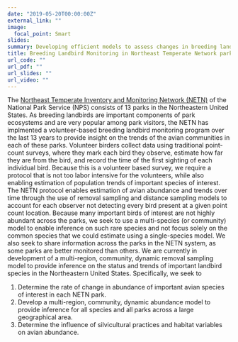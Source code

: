 ```yaml
---
date: "2019-05-20T00:00:00Z"
external_link: ""
image:
  focal_point: Smart
slides:
summary: Developing efficient models to assess changes in breeding landbird populations in NETN parks.
title: Breeding Landbird Monitoring in Northeast Temperate Network parks
url_code: ""
url_pdf: ""
url_slides: ""
url_video: ""
---
```


The [Northeast Temperate Inventory and Monitoring Network (NETN)](https://www.nps.gov/im/netn/breeding-landbirds.htm) of the National Park Service (NPS) consists of 13 parks in the Northeastern United States. As breeding landbirds are important components of park ecosystems and are very popular among park visitors, the NETN has implmented a volunteer-based breeding landbird monitoring program over the last 13 years to provide insight on the trends of the avian communities in each of these parks. Volunteer birders collect data using traditional point-count surveys, where they mark each bird they observe, estimate how far they are from the bird, and record the time of the first sighting of each individual bird. Because this is a volunteer based survey, we require a protocol that is not too labor intensive for the volunteers, while also enabling estimation of population trends of important species of interest. The NETN protocol enables estimation of avian abundance and trends over time through the use of removal sampling and distance sampling models to account for each observer not detecting every bird present at a given point count location. Because many important birds of interest are not highly abundant across the parks, we seek to use a multi-species (or community) model to enable inference on such rare species and not focus solely on the common species that we could estimate using a single-species model. We also seek to share information across the parks in the NETN system, as some parks are better monitored than others. We are currently in development of a multi-region, community, dynamic removal sampling model to provide inference on the status and trends of important landbird species in the Northeastern United States. Specifically, we seek to

1. Determine the rate of change in abundance of important avian species of interest in each NETN park.
2. Develop a multi-region, community, dynamic abundance model to provide inference for all species and all parks across a large geographical area.
3. Determine the influence of silvicultural practices and habitat variables on avian abundance. 
